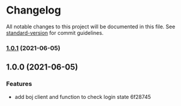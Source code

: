 # Changelog

All notable changes to this project will be documented in this file. See [standard-version](https://github.com/conventional-changelog/standard-version) for commit guidelines.

### [1.0.1](///compare/v1.0.0...v1.0.1) (2021-06-05)

## 1.0.0 (2021-06-05)


### Features

* add boj client and function to check login state 6f28745
